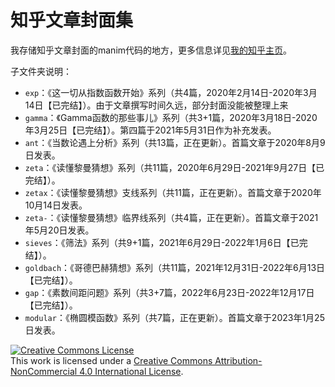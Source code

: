 # 知乎文章封面集

我存储知乎文章封面的manim代码的地方，更多信息详见[我的知乎主页][1]。

子文件夹说明：

- `exp`：《这一切从指数函数开始》系列（共4篇，2020年2月14日-2020年3月14日【已完结】）。由于文章撰写时间久远，部分封面没能被整理上来
- `gamma`：《Gamma函数的那些事儿》系列（共3+1篇，2020年3月18日-2020年3月25日【已完结】）。第四篇于2021年5月31日作为补充发表。
- `ant`：《当数论遇上分析》系列（共13篇，正在更新）。首篇文章于2020年8月9日发表。
- `zeta`：《读懂黎曼猜想》系列（共11篇，2020年6月29日-2021年9月27日【已完结】）。
- `zetax`：《读懂黎曼猜想》支线系列（共11篇，正在更新）。首篇文章于2020年10月14日发表。
- `zeta-`：《读懂黎曼猜想》临界线系列（共4篇，正在更新）。首篇文章于2021年5月20日发表。
- `sieves`：《筛法》系列（共9+1篇，2021年6月29日-2022年1月6日【已完结】）。
- `goldbach`：《哥德巴赫猜想》系列（共11篇，2021年12月31日-2022年6月13日【已完结】）。
- `gap`：《素数间距问题》系列（共3+7篇，2022年6月23日-2022年12月17日【已完结】）。
- `modular`：《椭圆模函数》系列（共7篇，正在更新）。首篇文章于2023年1月25日发表。

<a rel="license" href="http://creativecommons.org/licenses/by-nc/4.0/"><img alt="Creative Commons License" style="border-width:0" src="https://i.creativecommons.org/l/by-nc/4.0/88x31.png" /></a><br />This work is licensed under a <a rel="license" href="http://creativecommons.org/licenses/by-nc/4.0/">Creative Commons Attribution-NonCommercial 4.0 International License</a>.

[1]: https://www.zhihu.com/people/travorlzh/posts
